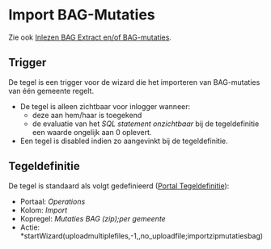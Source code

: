 # Import BAG-Mutaties

Zie ook [Inlezen BAG Extract en/of BAG-mutaties](../programmablokken/automatisch_inlezen_bag_-mutaties.md).

## Trigger

De tegel is een trigger voor de wizard die het importeren van BAG-mutaties van één gemeente regelt.

- De tegel is alleen zichtbaar voor inlogger wanneer:
  - deze aan hem/haar is toegekend
  - de evaluatie van het _SQL statement onzichtbaar_ bij de tegeldefinitie een waarde ongelijk aan 0 oplevert.
- Een tegel is disabled indien zo aangevinkt bij de tegeldefinitie.

## Tegeldefinitie

De tegel is standaard als volgt gedefinieerd ([Portal Tegeldefinitie](../../../../instellen_inrichtenn_inrichten/portaldefinitie/portal_tegel.md)):

- Portaal: _Operations_
- Kolom: _Import_
- Kopregel: _Mutaties BAG (zip);per gemeente_
- Actie: \*startWizard(uploadmultiplefiles,-1,,no_uploadfile;importzipmutatiesbag)
